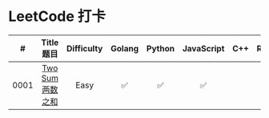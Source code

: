 # LeetCode 打卡

|  #   | Title 题目  | Difficulty | Golang | Python | JavaScript | C++ | Rust | Swift | Java |
| :-: | :-: | :-: | :-: | :-: | :-: | :-: | :-:| :-: | :-: |
|0001|[Two Sum 两数之和](https://leetcode.cn/problems/two-sum/description/)|Easy|✅|✅|✅| | | | |